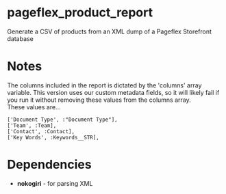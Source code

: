 pageflex_product_report
=======================

Generate a CSV of products from an XML dump of a Pageflex Storefront database

# Notes

The columns included in the report is dictated by the 'columns' array variable.
This version uses our custom metadata fields, so it will likely fail if you run
it without removing these values from the columns array.  
These values are...

    ['Document Type', :"Document Type"],
    ['Team', :Team],
    ['Contact', :Contact],
    ['Key Words', :Keywords__STR],

# Dependencies

* **nokogiri** - for parsing XML
